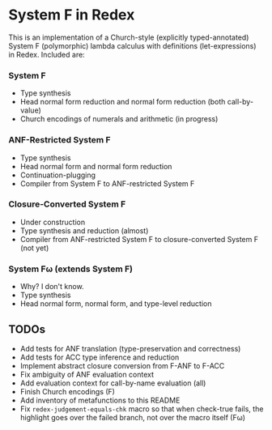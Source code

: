 # System F in Redex

This is an implementation of a Church-style (explicitly typed-annotated) System F (polymorphic) lambda calculus with definitions (let-expressions) in Redex. Included are:

### System F
* Type synthesis
* Head normal form reduction and normal form reduction (both call-by-value)
* Church encodings of numerals and arithmetic (in progress)

### ANF-Restricted System F
* Type synthesis
* Head normal form and normal form reduction
* Continuation-plugging
* Compiler from System F to ANF-restricted System F

### Closure-Converted System F
* Under construction
* Type synthesis and reduction (almost)
* Compiler from ANF-restricted System F to closure-converted System F (not yet)

### System Fω (extends System F)
* Why? I don't know.
* Type synthesis
* Head normal form, normal form, and type-level reduction

## TODOs
* Add tests for ANF translation (type-preservation and correctness)
* Add tests for ACC type inference and reduction
* Implement abstract closure conversion from F-ANF to F-ACC
* Fix ambiguity of ANF evaluation context
* Add evaluation context for call-by-name evaluation (all)
* Finish Church encodings (F)
* Add inventory of metafunctions to this README
* Fix `redex-judgement-equals-chk` macro so that when check-true fails, the highlight goes over the failed branch, not over the macro itself (Fω)
